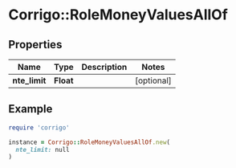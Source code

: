 # Corrigo::RoleMoneyValuesAllOf

## Properties

| Name | Type | Description | Notes |
| ---- | ---- | ----------- | ----- |
| **nte_limit** | **Float** |  | [optional] |

## Example

```ruby
require 'corrigo'

instance = Corrigo::RoleMoneyValuesAllOf.new(
  nte_limit: null
)
```

